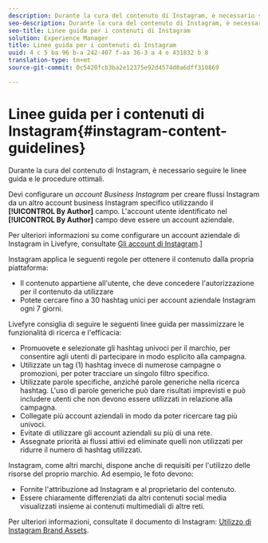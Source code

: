 ```yaml
---
description: Durante la cura del contenuto di Instagram, è necessario seguire le linee guida e le procedure ottimali.
seo-description: Durante la cura del contenuto di Instagram, è necessario seguire le linee guida e le procedure ottimali.
seo-title: Linee guida per i contenuti di Instagram
solution: Experience Manager
title: Linee guida per i contenuti di Instagram
uuid: 4 c 5 ba 96 b-a 242-407 f-aa 36-3 a 4 e 431832 b 8
translation-type: tm+mt
source-git-commit: 0c5420fcb3ba2e12375e92d4574d0a6dff310869

---
```



# Linee guida per i contenuti di Instagram{#instagram-content-guidelines}

Durante la cura del contenuto di Instagram, è necessario seguire le linee guida e le procedure ottimali.

Devi configurare un *account Business Instagram* per creare flussi Instagram da un altro account business Instagram specifico utilizzando il **[!UICONTROL By Author]** campo. L&#39;account utente identificato nel **[!UICONTROL By Author]** campo deve essere un account aziendale.

Per ulteriori informazioni su come configurare un account aziendale di Instagram in Livefyre, consultate [Gli account di Instagram](../c-users-creating-accounts-with-studio-access/t-configure-social-accout-instagram/c-about-instagram-accounts.md#c_about_instagram_accounts).]

Instagram applica le seguenti regole per ottenere il contenuto dalla propria piattaforma:

* Il contenuto appartiene all&#39;utente, che deve concedere l&#39;autorizzazione per il contenuto da utilizzare
* Potete cercare fino a 30 hashtag unici per account aziendale Instagram ogni 7 giorni.

Livefyre consiglia di seguire le seguenti linee guida per massimizzare le funzionalità di ricerca e l&#39;efficacia:

* Promuovete e selezionate gli hashtag univoci per il marchio, per consentire agli utenti di partecipare in modo esplicito alla campagna.
* Utilizzate un tag (1) hashtag invece di numerose campagne o promozioni, per poter tracciare un singolo filtro specifico.
* Utilizzate parole specifiche, anziché parole generiche nella ricerca hashtag. L&#39;uso di parole generiche può dare risultati imprevisti e può includere utenti che non devono essere utilizzati in relazione alla campagna.
* Collegate più account aziendali in modo da poter ricercare tag più univoci.
* Evitate di utilizzare gli account aziendali su più di una rete.
* Assegnate priorità ai flussi attivi ed eliminate quelli non utilizzati per ridurre il numero di hashtag utilizzati.

Instagram, come altri marchi, dispone anche di requisiti per l&#39;utilizzo delle risorse del proprio marchio. Ad esempio, le foto devono:

* Fornite l&#39;attribuzione ad Instagram e al proprietario del contenuto.
* Essere chiaramente differenziati da altri contenuti social media visualizzati insieme ai contenuti multimediali di altre reti.

Per ulteriori informazioni, consultate il documento di Instagram: [Utilizzo di Instagram Brand Assets](https://help.instagram.com/304689166306603).
